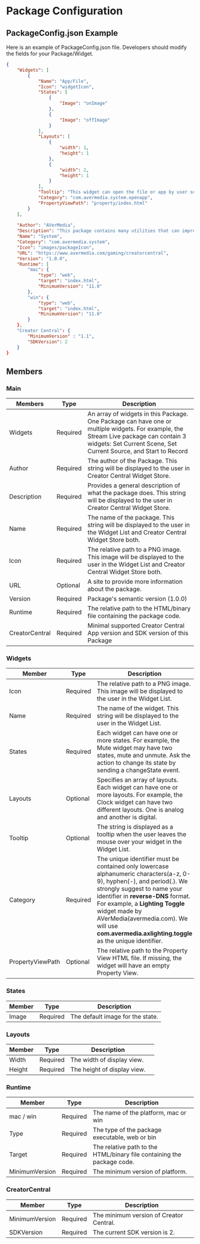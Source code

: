 Package Configuration
===


## PackageConfig.json Example

Here is an example of PackageConfig.json file. Developers should modify the fields for your Package/Widget.

``` json 
{
    "Widgets": [
        {
            "Name": "App/File",
            "Icon": "widgetIcon",
            "States": [
                {
                    "Image": "onImage"
                },
                {
                    "Image": "offImage"
                }
            ], 
            "Layouts": [
                {
                    "width": 1,
                    "height": 1
                },
                {
                    "width": 2,
                    "height": 1
                }
            ],
            "Tooltip": "This widget can open the file or app by user selected.", 
            "Category": "com.avermedia.system.openapp",
            "PropertyViewPath": "property/index.html"
        }
    ], 
    
    "Author": "AVerMedia", 
    "Description": "This package contains many utilities that can improve work efficiency.", 
    "Name": "System", 
    "Category": "com.avermedia.system",
    "Icon": "images/packageIcon", 
    "URL": "https://www.avermedia.com/gaming/creatorcentral", 
    "Version": "1.0.0",
    "Runtime": [
        "mac": {
            "type": "web",
            "target": "index.html",
            "MinimumVersion": "11.0"
        },
        "win": {
            "type": "web",
            "target": "index.html",
            "MinimumVersion": "11.0"
        }
    },
    "Creator Central": { 
        "MinimumVersion" : "1.1",
        "SDKVersion": 2
    }
}
```


## Members

### Main

| Members        | Type     | Description|
| - | - | - |
| Widgets        | Required | An array of widgets in this Package. One Package can have one or multiple widgets. For example, the Stream Live package can contain 3 widgets: Set Current Scene, Set Current Source, and Start to Record|
| Author         | Required | The author of the Package. This string will be displayed to the user in Creator Central Widget Store.|
| Description    | Required | Provides a general description of what the package does. This string will be displayed to the user in Creator Central Widget Store.|
| Name           | Required | The name of the package. This string will be displayed to the user in the Widget List and Creator Central Widget Store both.|
| Icon           | Required | The relative path to a PNG image. This image will be displayed to the user in the Widget List and Creator Central Widget Store both.|
| URL            | Optional | A site to provide more information about the package.|
| Version        | Required | Package's semantic version (1.0.0)|
| Runtime        | Required | The relative path to the HTML/binary file containing the package code.|
| CreatorCentral | Required | Minimal supported Creator Central App version and SDK version  of this Package|


### Widgets

| Member   | Type     | Description |
| -------- | -------- | ----------- |
| Icon     | Required | The relative path to a PNG image. This image will be displayed to the user in the Widget List. |
| Name     | Required | The name of the widget. This string will be displayed to the user in the Widget List. |
| States   | Required | Each widget can have one or more states. For example, the Mute widget may have two states, mute and unmute. Ask the action to change its state by sending a changeState event. |
| Layouts   | Optional | Specifies an array of layouts. Each widget can have one or more layouts. For example, the Clock widget can have two different layouts. One is analog and another is digital. |
| Tooltip  | Optional | The string is displayed as a tooltip when the user leaves the mouse over your widget in the Widget List. |
| Category | Required | The unique identifier must be contained only lowercase alphanumeric characters(a-z, 0-9), hyphen(-), and period(.). We strongly suggest to name your identifier in **reverse-DNS** format. For example, a **Lighting Toggle** widget made by AVerMedia(avermedia.com). We will use **com.avermedia.axlighting.toggle** as the unique identifier.  |
| PropertyViewPath | Optional | The relative path to the Property View HTML file. If missing, the widget will have an empty Property View. |


### States

| Member | Type     | Description                      |
| ------ | -------- | -------------------------------- |
| Image  | Required | The default image for the state. |


### Layouts

| Member | Type     | Description                 |     |
| ------ | -------- | --------------------------- | --- |
| Width  | Required | The width of display view.  |     |
| Height | Required | The height of display view. |     | 

### Runtime

| Member         | Type     | Description                                                            |
| -------------- | -------- | ---------------------------------------------------------------------- |
| mac / win      | Required | The name of the platform, mac or win                                   |
| Type           | Required | The type of the package executable, web or bin                         |
| Target         | Required | The relative path to the HTML/binary file containing the package code. |
| MinimumVersion | Required | The minimum version of platform.                                       |

### CreatorCentral

| Member         | Type     | Description                             |
| -------------- | -------- | --------------------------------------- |
| MinimumVersion | Required | The minimum version of Creator Central. |
| SDKVersion     | Required | The current SDK version is 2.           |

